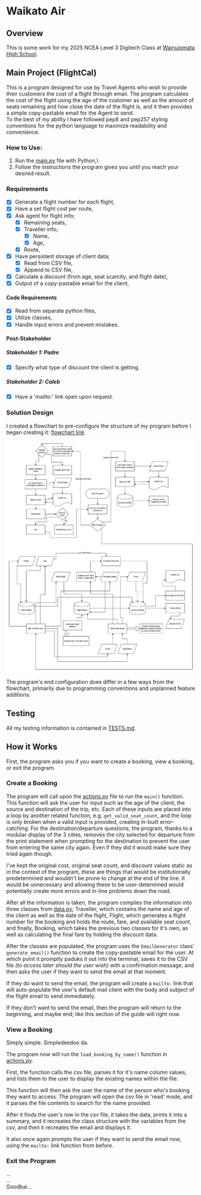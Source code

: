 # Waikato Air

## Overview

This is some work for my 2025 NCEA Level 3 Digitech Class at [Wainuiomata High School](https://wainuiomatahigh.school.nz/).

## Main Project (FlightCal)

This is a program designed for use by Travel Agents who wish to provide their customers the cost of a flight through email. The program calculates the cost of the flight using the age of the customer as well as the amount of seats remaining and how close the date of the flight is, and it then provides a simple copy-pastable email for the Agent to send.\
To the best of my ability I have followed pep8 and pep257 styling conventions for the python language to maximize readability and convenience.

### How to Use:

1. Run the [main.py](main.py) file with Python,\
2. Follow the instructions the program gives you until you reach your desired result.

### Requirements

- [x] Generate a flight number for each flight,
- [x] Have a set flight cost per route,
- [x] Ask agent for flight info;
    - [x] Remaining seats,
    - [x] Traveller info;
        - [x] Name,
        - [x] Age,
    - [x] Route,
- [x] Have persistent storage of client data;
    - [x] Read from CSV file,
    - [x] Append to CSV file,
- [x] Calculate a discount (from age, seat scarcity, and flight date),
- [x] Output of a copy-pastable email for the client,

#### Code Requirements

- [x] Read from separate python files,
- [x] Utilize classes,
- [x] Handle input errors and prevent mistakes.

#### Post-Stakeholder

##### Stakeholder 1: Padre
- [x] Specify what type of discount the client is getting.

##### Stakeholder 2: Caleb
- [x] Have a 'mailto:' link open upon request.

### Solution Design

I created a flowchart to pre-configure the structure of my program before I began creating it: [flowchart link](https://viewer.diagrams.net/?tags=%7B%7D&lightbox=1&highlight=0000FF&edit=_blank&layers=1&nav=1&title=Program%20Flowchart.drawio&dark=auto#R%3Cmxfile%3E%3Cdiagram%20name%3D%22Page-1%22%20id%3D%22WkENpaIAz4KM4MTKUci-%22%3E7R1bc5u4%2Btd4zu6DPUggLo9J3HY729ukZ9vdpzPExjYttlzASby%2F%2FkiAMEjYKDYgudM%2BNCAQhu9%2B06eRebd%2BfhP729V7PA%2BiETTmzyNzOoIQmtAhf%2BjIPh8BruvmI8s4nBdjh4HP4b9BMWgUo7twHiS1G1OMozTc1gdneLMJZmltzI9j%2FFS%2FbYGj%2Bq9u%2FWUgDHye%2BZE4%2BjWcp6t81EXGYfyPIFyu2C8Do7iy9tnNxUCy8uf4qTJkvhqZdzHGaX60fr4LIgo9Bpd83usjV8sXi4NNKjPB%2BmF881%2FZyy%2F4%2FR8W%2BPYl%2FGC44%2BIpj360Kz74LgrpA6ExDVI%2FjJLi5dM9gwj5ji09nO2jcDMPYnNk3j6twjT4vPVn9MITIQUytkrXETkD5PAB78id83cP5YA%2F%2B76M6ejHXUoeExTjSY5%2FgMix%2BH3sZYM4DZ4rQ8X3vgnwOkjjPbmluDr2GBkV5OeZxfnTAZclxlYVPLrFmF%2BQz7J89gHC5KAA8gsADgWAv46yn%2F05AI4Q0gzgtikANJgTFi9OcZyu8BJv%2FOjVYfQ2zuFHrhvk7HDPO4y3BeS%2BBWm6L%2BSVv0txHQHBc5j%2BXTn%2Bhz5qgoqz6XPx5OxkXzn5FMQh%2Be4gZmMbAoO%2FqyeVJ9HTw6OyM%2Faso7hM8C6eBSfgVYAr9eNlkJ64D9n5jRSYJ0kjDiI%2FDR%2Fr8rR7NDvaoPkokqFTUsD14NnWC8%2BmID9vMf4ebpY%2FiQCFhm4ayxIg%2FsFfB0eBTD7fj6IgwsvYXxOgbCuUXrtWYYE2bCzC54DZhqAr0wDWAW1bDYCGDYC2%2BwI0w7QGImwCW1RVKa6KO0uJ1Zu8QpLyinkc3cmrbOpNHPv7yg1bHG7SpPLkT3SgQl%2B2w9FXoTBfS0%2Fg7Xl%2BgolOTiAH%2BUsfKLL8%2BvOJFAnS4GZ5%2FcLANXQTBo4A509xSCAC7Silamfrb2ogt3%2FsqCN5O8MRJkC8oQS%2BfPB%2FI%2B9HXsDg%2FvyewY14w5t0vPDXYbTPp6zxBic55MvruYajV43tcz5OwJqOfeK3bPILCeHKtHKJIm28xvNi3gYXWDy8Jjla5n8RHz1ABEp0NPOMyzMGNZTBjYxM6TFFCaKAQgTYbfeC8l5GLWc9Bh4ek2OnvHK4kOOlvJCzAz2tMwQZqbCEcP1T9VKVLeidGUjpeMYadARkpwf2OIxV3jjnCRmYlJdKcBwYB1HWOdxZgZ%2BxP4y7leGckZqnFAxVXrQr1whjlePLyu%2FzyMpOS4ydxqD5C4McBiF123XEYDZYlwTFfYLIyAUjEba5bGTy5co1E%2BTMVEe5ZoK2SjOVmaJSARVmpYKhnGpP1khFWjnVnmjUPRJP2n%2BgItD4HPjpcaf6WhjJdB3NGAlYShlp4qCRTNTqpL8HemMlFrlv5SVgasVL7L0rzPQxDpfh5uo5yOKcJFDGqtSxEFLLQmdxkDMUB7F86bVxkJiUnAZJGm7Ib%2BPrZyPo1FNkOrARFCD%2BJtgEsZ9S%2FV8mKD%2Fs1g%2FUleEQUOenFoh2AUEbchA0kHIIuleoy4eyioFsrkmT0C20HI6%2BzJZQbElYZ89wnAGCt5ZidQn11peyZNq993YenZpGnU5dt4XoLC5jwE3oh%2BiAmLKdUu27pklUaNzjXSomEAbXKaZJk%2FN1HnaUaxW1oZbzzFsXSfPr2JqY5c18ScQQjNw1H1%2BGbaUlLJx0BnLoBtKoBj0gWjrcphWey4JQDbhaEs0V61Amy98xmh1JNOvlxpafpzxOLo1kYEmjuR%2FJbUliGuiFaXh9glstR8sW83SO5%2FMMbYcrzXHavDuX9%2B7MAQxtqLTS%2Bdx8woucu64NRXidBsSvYFO7c66gUPAypIqVdXd4TSGQeaC09ML4L059%2BqAiI2v8luwe0tif0bj47wJNDO5DI4uTespTrFAso7vzo9kuyiPb0zCZESCl6kFnunXQqS9AhJ5KIfOidTNHYw%2FDG7BQma9ynmXjcWTntBg23P0uaLkfsCKH5gn9GELmVRZWDBTlNqUXeGmlHk21qYuaOJJeHDGUzSONU0sTqePw6TIXtcgdfnHEEOkyU2n4%2FdwFObrJEU8PmrOtl9IcP4M59ccX5EDn1ISeiFSpM3imnaYbjQJNAk02X0fAlnoeJ1J%2BhtlmkkGATs7oiUw1ciec66VTQxM6dXk6BW3ClJ8B24oVTF5gwyGqFSzFSVita7Ll7UzNmgaIJShvAkprbzcLTP4sYrwmf%2F5KdKhu5HMHGtShME6swE%2BAEyvDXUTB8w1tvJTR3bw4nM4iP0nCWR1cHGyLzwM5ybK6WzSB1inQttJYBWyoAWps7GUis0HCAUEmcvjI%2BauYd1JY8pX2AHGPyjlQeFRnUhAKCP96w5bYheXiOnR772%2FmGe8QQ2Vs0tcu5qBpZUVeeHQ5nvraYdBUO2yjIblLlE4EssWiEQpHumSbjFSL4A%2FgnYePDLr3wSIgsKHLS404L6sz5mGWHfAzICxwTAGYLyQ3COqoLC9yCgnNKUwqSKs8WD3agOC9NQnFJvbuD21iY5QehGLnwaR23S0bmh5IrkIgVmZ6Hht6sWwFtszj%2BpavtkA7hzZwfkM97LUtcnE4DaY%2BFWipiZMMUm8zfP3CMcOFW61e9lVpYdOXO6D8D7V5k8hApyb01CxHbQngAJWeR0myvdRPtniX6RFNfEn23hXR%2FTlrfwONT3HRFOSotQTapbEfz5jjcxLAL1m4y8Veyua6ymwnpLhUTWfGYIhoZ4zOpfplOBWDBDfJ9zKsYnxd%2BZRJ0lVA3%2Bmrn4nnlIZfpvgEywzkYFh2XT%2BYTTwyqMGClFYxgIs5pL8wJCP89iIbTapsTMerERdqySTyTUBfej8w21KVfMM7fkZP9pBY4%2FgO086th6bjfuo3kv07%2FyGIOE2ZN6CbzsjUzM%2Bh7B7O%2FOimuLAO5%2FOcK4Ik%2FDfrZpOTXoEw8nB0S0MpTcR4kicFwVI2oC9%2BZVTt8d4ocIyJZbLeukzmjDpxmG3PrD22rBdmz8CLRRL04teyoIx6mXVe2VWPWl1WZjmdp07OlFmch2W1tiPlJoxbl8CbJyf0I4KchuYiYbKNMuBcixhibNaJGGLSgTkHlwmhPY%2Fc%2FoWOq3Y5RFXoaNeQTlrsuP2UabXntizTmyDoWQA4tuUYyLXrj%2Bw5EuuJXst7f0M3hbkeccAY4HJxYEyA69SNEtSJUcLEChMPXLi9P%2BHAGKAartlG4clwzQqvH3bJQH4n4tMRVlM7KKMhIdnflimK28Q4Z4VnBmtEb0uKVLvzauvL4glizukuDvKFUK%2FWfhiJjDBwEIazBz3lOSNbVA73gT%2BncjV5JP8vwkiD1jXQ4315pBpuSvMeHW7Go74jgmyGT5NIF1%2BO7CG3Sk0SE9oKnoFrn5rQj9doQ20IesBNxLpeG6mKlC%2BTZWKZzyFg0Kw3r6xYg1O7wFCvd5UuFjivCLvOWk5%2FLr0tbX%2B6WugEfslwS1gQXHS74w2hDURLOk9j5HGCPKl59%2FmLLhYix%2BBlgbk6%2FnYFAM6yWEsyyQzrI%2FJ0jme7dQaGF2%2Ff1z0UnaaN%2BZqg2Jub7mi0JPq8uGePUtKR3t9SkyVVfFfwIerTHLHyXH8%2BFCAl6%2B72x4jaVGpIM%2BLYmBiGWedGk3g5gzoEjPXac6J6uQSOUvP0vCXXQyWcHFnr1OncOr0Ip0w46OBy6FaRKI3T7nXpZXwq2ul5RSLRWjPaTy1Xdv%2BhrdTCzQLH62KHEfJ%2BP3ZhTDCr2nQXgrvKY7vur5r2Vpl2dQpN9MfK3PdPsdk3ZzKqZyKNOgsNF08%2Bn7Fc2cbQbj9byDQU0NYpCrpoUlawuNC0h11P6IpB6luMv4ebLCoVpH4YHd%2FBcbaPQkJYsXmGP%2Ffgz74vM8L8uEsjuqNHPp4U%2FIu6UoP8EhargYWNIZ0%2BV3GRxNX1%2FJb29ly96iZcsYfsIQEU5g1ERtD215RX8v%2FJyH2wPOygpkd5Ba8FIVKtBj2oDw%2FpVjDOCjLb%2B%2Bt13rvsMnYR10fmTtcuXwYWLkblIrCnyiKwOFjjxyBjqXn4GM53WVeKGTNDs84VTytM0ylZVmWinp9szjcbK0%2BseNpEInVzzRiXtLOTJpU0fAeFcVtfP36C1dY50Dx1fz8JB0%2BbveOvlz716svM3rsi7t%2FOydeHi33meszCpGnT3kFrrPnFjuOG3kHukL6DJ%2BbdpkEUZLYi03GvdagcEFSccg0HDI32RNROiEjvq2ToFYD0xIXBJUO8rdqDLCypmi%2F4Jo0a8IXiTYG05gvZXTmAodemQJ4Ye9BwAQLPDFD5duze1S8J7bE0ypOOLGiyH7ttcYErD3EU0oerIsYxrqA2irfXoGwtd2%2B2bhmVVx%2BTuK7qKGmlxShVE50FDH1Wf2lXHlUa3hKmiF6OPjA0CtbrZmDKo7V7nXohVsVQhGSNVC1qr9wE5XeUajJBrWEdMsW70OnNL7KRCu2UW8M2rT9VqRRvQQLlqwHLfRT0Nygu4Qj5GIVuLNEUpJiF%2BfYDTZ1zlAcoTA1oWm0Zrda6QTY%2BAdj%2B7b1X%2ByGbeoSHf1w5qX1WC6uXp4S5jK1ZX%2BzaPqG1hx%2BfKeMm9BNpYXuHaSDfr5kX9KqaA0BcfPFPIBah6tNFrSTDbroqOka9T0khqs6VRP13SitpreoKxlSJ7%2FGuYbehZEcumq9ldwwaMuFvc96g2bBWu6%2BE%2Fx592e%2Bjj3%2B%2B%2BQv%2F%2BfUthKv%2F%2BW%2FHGkXEpDe%2FHCwkxrS4gp0gztTDXNMJq20nYX4CatPDyLpwgjlENVeJuYrE%2BKBBL3%2Fe3Lc0MPcbugixAod7%2FJQF10ZFVlc1%2BPitWvsEHzmNMU6rdEm%2BafUez6lF8Or%2F%3C%2Fdiagram%3E%3C%2Fmxfile%3E)

![initFlowChart](/flowchart/ProgramFlowchart.drawio.png)

The program's end configuration does differ in a few ways from the flowchart, primarily due to programming conventions and unplanned feature additions.

## Testing

All my testing information is contained in [TESTS.md](TESTS.md).

## How it Works

First, the program asks you if you want to create a booking, view a booking, or exit the program. 

### Create a Booking

The program will call upon the [actions.py](actions.py) file to run the `main()` function. This function will ask the user for input such as the age of the client, the source and destination of the trip, etc. Each of these inputs are placed into a loop by another related function, e.g. `get_valid_seat_count`, and the loop is only broken when a valid input is provided, creating in-built error-catching. For the destination/departure questions, the program, thanks to a modular display of the 3 cities, removes the city selected for departure from the print statement when prompting for the destination to prevent the user from entering the same city again. Even if they did it would make sure they tried again though.

I've kept the original cost, original seat count, and discount values static as in the context of the program, these are things that would be institutionally predetermined and wouldn't be prone to change at the end of the line. It would be unnecessary and allowing these to be user-determined would potentially create more errors and in-line problems down the road.

After all the information is taken, the program compiles the information into three classes from [data.py](data.py); Traveller, which contains the name and age of the client as well as the date of the flight, Flight, which generates a flight number for the booking and holds the route, fare, and available seat count, and finally, Booking, which takes the previous two classes for it's own, as well as calculating the final fare by holding the discount data.

After the classes are populated, the program uses the `EmailGenerator` class' `generate_email()` function to create the copy-pastable email for the user. At which point it promptly paduks it out into the terminal, saves it to the CSV file *(to access later should the user wish)* with a confirmation message, and then asks the user if they want to send the email at that moment.

If they do want to send the email, the program will create a `mailto:` link that will auto-populate the user's default mail client with the body and subject of the flight email to send immediately. 

If they don't want to send the email, then the program will return to the beginning, and maybe end; like this section of the guide will right now.

### View a Booking

Simply simple. Simpledeedoo da.

The program now will run the `load_booking_by_name()` function in [actions.py](actions.py). 

First, the function calls the csv file, parses it for it's name column values, and lists them to the user to display the existing names within the file.

This function will then ask the user the name of the person who's booking they want to access. The program will open the csv file in 'read' mode, and it parses the file contents to search for the name provided.

After it finds the user's row in the csv file, it takes the data, prints it into a summary, and it recreates the class structure with the variables from the csv, and then it recreates the email and displays it. 

It also once again prompts the user if they want to send the email now, using the `mailto:` link function from before.

### Exit the Program

...\
...\
Goodbai...